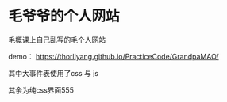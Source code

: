 # 毛爷爷的个人网站

毛概课上自己乱写的毛个人网站

demo： https://thorliyang.github.io/PracticeCode/GrandpaMAO/

其中大事件表使用了css 与 js

其余为纯css界面555
